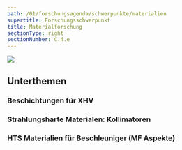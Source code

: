 ```yaml
---
path: /01/forschungsagenda/schwerpunkte/materialien
supertitle: Forschungsschwerpunkt
title: Materialforschung
sectionType: right
sectionNumber: C.4.e
---
```


<div class="spread--right spread-area--research-agenda-topic">

![](@befide/bf2035-report/src/astro/assets/svg/agenda/agenda.topics.materials.svg)

</div>

<div class="spread--right spread-area--intro">

<p class="md"><lorem add="10s"/></p>

</div>

<div class="spread--right spread-area--c-3_3">

## Unterthemen

### Beschichtungen für XHV

<p class="md"><lorem add="10s"/></p>

### Strahlungsharte Materialen: Kollimatoren

<p class="md"><lorem add="5s"/></p>

### HTS Materialien für Beschleuniger (MF Aspekte)

<p class="md"><lorem add="5s"/></p>
